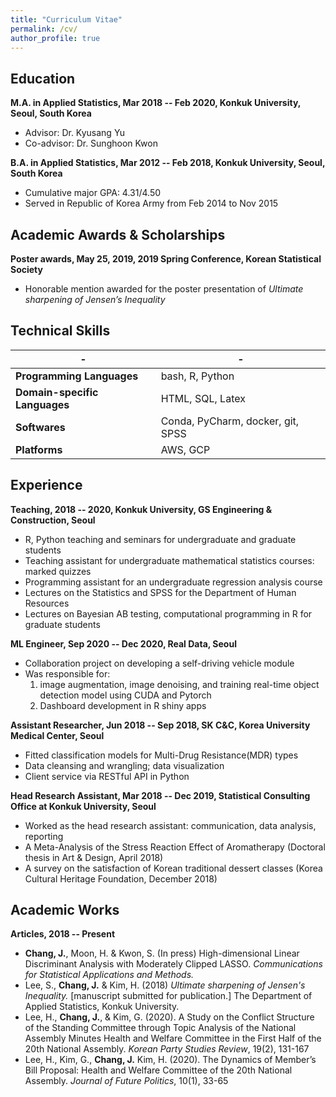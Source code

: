 ```yaml
---
title: "Curriculum Vitae"
permalink: /cv/
author_profile: true
---
```


## Education
__M.A. in Applied Statistics, Mar 2018 -- Feb 2020, Konkuk University, Seoul, South Korea__
* Advisor: Dr. Kyusang Yu
* Co-advisor: Dr. Sunghoon Kwon

__B.A. in Applied Statistics, Mar 2012 -- Feb 2018, Konkuk University, Seoul, South Korea__
* Cumulative major GPA: 4.31/4.50
* Served in Republic of Korea Army from Feb 2014 to Nov 2015

## Academic Awards & Scholarships
__Poster awards, May 25, 2019, 2019 Spring Conference, Korean Statistical Society__
* Honorable mention awarded for the poster presentation of _Ultimate sharpening of Jensen’s Inequality_

## Technical Skills

-|-
-|-
__Programming Languages__|bash, R, Python
__Domain-specific Languages__|HTML, SQL, Latex
__Softwares__|Conda, PyCharm, docker, git, SPSS
__Platforms__|AWS, GCP

## Experience
__Teaching, 2018 -- 2020, Konkuk University, GS Engineering & Construction, Seoul__
* R, Python teaching and seminars for undergraduate and graduate students
* Teaching assistant for undergraduate mathematical statistics courses: marked quizzes
* Programming assistant for an undergraduate regression analysis course
* Lectures on the Statistics and SPSS for the Department of Human Resources
* Lectures on Bayesian AB testing, computational programming in R for graduate students

__ML Engineer, Sep 2020 -- Dec 2020, Real Data, Seoul__
* Collaboration project on developing a self-driving vehicle module
* Was responsible for:
    1. image augmentation, image denoising, and training real-time object detection model using CUDA and Pytorch
    2. Dashboard development in R shiny apps

__Assistant Researcher, Jun 2018 -- Sep 2018, SK C&C, Korea University Medical Center, Seoul__
* Fitted classification models for Multi-Drug Resistance(MDR) types
* Data cleansing and wrangling; data visualization
* Client service via RESTful API in Python

__Head Research Assistant, Mar 2018 -- Dec 2019, Statistical Consulting Office at Konkuk University, Seoul__
* Worked as the head research assistant: communication, data analysis, reporting
* A Meta-Analysis of the Stress Reaction Effect of Aromatherapy (Doctoral thesis in Art & Design, April 2018)
* A survey on the satisfaction of Korean traditional dessert classes (Korea Cultural Heritage Foundation, December 2018)

## Academic Works
__Articles, 2018 -- Present__
* __Chang, J.__, Moon, H. & Kwon, S. (In press) High-dimensional Linear Discriminant Analysis with Moderately Clipped LASSO. _Communications for Statistical Applications and Methods._
* Lee, S., __Chang, J.__ & Kim, H. (2018) _Ultimate sharpening of Jensen's Inequality._ [manuscript submitted for publication.] The Department of Applied Statistics, Konkuk University.
* Lee, H., __Chang, J.__, \& Kim, G. (2020). A Study on the Conflict Structure of the Standing Committee through Topic Analysis of the National Assembly Minutes Health and Welfare Committee in the First Half of the 20th National Assembly. _Korean Party Studies Review_, 19(2), 131-167
* Lee, H., Kim, G., __Chang, J.__ Kim, H. (2020). The Dynamics of Member’s Bill Proposal: Health and Welfare Committee of the 20th National Assembly. _Journal of Future Politics_, 10(1), 33-65